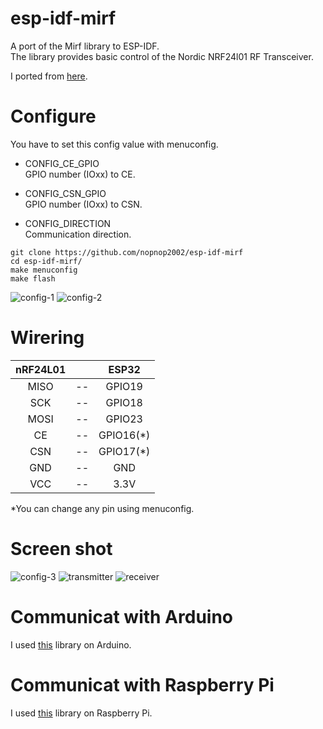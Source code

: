 # esp-idf-mirf
A port of the Mirf library to ESP-IDF.   
The library provides basic control of the Nordic NRF24l01 RF Transceiver.

I ported from [here](https://github.com/nopnop2002/Arduino-STM32-nRF24L01).   

# Configure
You have to set this config value with menuconfig.   
- CONFIG_CE_GPIO   
GPIO number (IOxx) to CE.

- CONFIG_CSN_GPIO   
GPIO number (IOxx) to CSN.

- CONFIG_DIRECTION   
Communication direction.

```
git clone https://github.com/nopnop2002/esp-idf-mirf
cd esp-idf-mirf/
make menuconfig
make flash
```

![config-1](https://user-images.githubusercontent.com/6020549/73979588-c7c61100-4971-11ea-8540-fd1d4694eb52.jpg)
![config-2](https://user-images.githubusercontent.com/6020549/73979597-cac10180-4971-11ea-9caf-b1bf9e776e52.jpg)

# Wirering

|nRF24L01||ESP32|
|:-:|:-:|:-:|
|MISO|--|GPIO19|
|SCK|--|GPIO18|
|MOSI|--|GPIO23|
|CE|--|GPIO16(*)|
|CSN|--|GPIO17(*)|
|GND|--|GND|
|VCC|--|3.3V|

\*You can change any pin using menuconfig.   

# Screen shot
![config-3](https://user-images.githubusercontent.com/6020549/73979603-cd235b80-4971-11ea-8e50-f70b17fea8e4.jpg)
![transmitter](https://user-images.githubusercontent.com/6020549/73979625-d3193c80-4971-11ea-9e8a-68b595eeb49a.jpg)
![receiver](https://user-images.githubusercontent.com/6020549/73979668-ec21ed80-4971-11ea-9c32-3eaa870219ca.jpg)

# Communicat with Arduino
I used [this](https://github.com/nopnop2002/Arduino-STM32-nRF24L01) library on Arduino.   


# Communicat with Raspberry Pi
I used [this](https://github.com/nopnop2002/Raspberry-Mirf) library on Raspberry Pi.   


